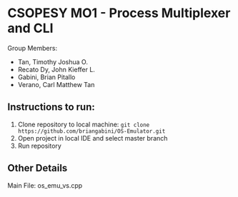 # CSOPESY MO1 - Process Multiplexer and CLI

Group Members:
- Tan, Timothy Joshua O.
- Recato Dy, John Kieffer L.
- Gabini, Brian Pitallo
- Verano, Carl Matthew Tan

## Instructions to run:

 1. Clone repository to local machine: ```git clone https://github.com/briangabini/OS-Emulator.git```
 2. Open project in local IDE and select master branch
 3. Run repository

## Other Details
Main File: os_emu_vs.cpp

